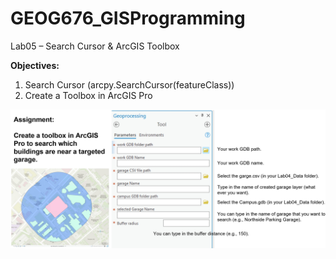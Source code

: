 # GEOG676_GISProgramming

Lab05 –  Search Cursor & ArcGIS Toolbox

**Objectives:**
1. Search Cursor (arcpy.SearchCursor(featureClass))
2. Create a Toolbox in ArcGIS Pro

![jpg](image.jpg) 

